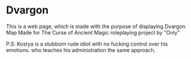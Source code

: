 # Dvargon
This is a web page, which is made with the purpose of displaying Dvargon Map
Made for The Curse of Ancient Magic roleplaying project by "Only"

P.S: Kostya is a stubborn rude idiot with no fucking control over his emotions. who teaches his administration the same approach.
